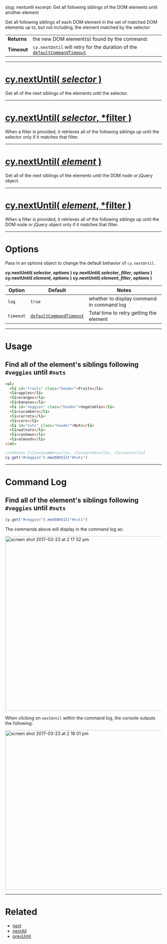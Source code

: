 slug: nextuntil
excerpt: Get all following siblings of the DOM elements until another element

Get all following siblings of each DOM element in the set of matched DOM elements up to, but not including, the element matched by the selector

| | |
|--- | --- |
| **Returns** | the new DOM element(s) found by the command. |
| **Timeout** | `cy.nextUntil` will retry for the duration of the [`defaultCommandTimeout`](https://on.cypress.io/guides/configuration#timeouts) |

***

# [cy.nextUntil( *selector* )](#usage)

Get all of the next siblings of the elements until the selector.

***

# [cy.nextUntil( *selector*, *filter )](#filter-usage)

When a filter is provided, it retrieves all of the following siblings up until the selector only if it matches that filter.

***

# [cy.nextUntil( *element* )](#element-usage)

Get all of the next siblings of the elements until the DOM node or jQuery object.

***

# [cy.nextUntil( *element*, *filter )](#element-filter-usage)

When a filter is provided, it retrieves all of the following siblings up until the DOM node or jQuery object only if it matches that filter.

***

# Options

Pass in an options object to change the default behavior of `cy.nextUntil`.

**cy.nextUntil( *selector*, *options* )**
**cy.nextUntil( *selector*, *filter*, *options* )**
**cy.nextUntil( *element*, *options* )**
**cy.nextUntil( *element*, *filter*, *options* )**

Option | Default | Notes
--- | --- | ---
`log` | `true` | whether to display command in command log
`timeout` | [`defaultCommandTimeout`](https://on.cypress.io/guides/configuration#timeouts) | Total time to retry getting the element

***

# Usage

## Find all of the element's siblings following `#veggies` until `#nuts`

```html
<ul>
  <li id="fruits" class="header">Fruits</li>
  <li>apples</li>
  <li>oranges</li>
  <li>bananas</li>
  <li id="veggies" class="header">Vegetables</li>
  <li>cucumbers</li>
  <li>carrots</li>
  <li>corn</li>
  <li id="nuts" class="header">Nuts</li>
  <li>walnuts</li>
  <li>cashews</li>
  <li>almonds</li>
</ul>
```

```javascript
//returns [<li>cucumbers</li>, <li>carrots</li>, <li>corn</li>]
cy.get("#veggies").nextUntil("#nuts")
```

***

# Command Log

## Find all of the element's siblings following `#veggies` until `#nuts`

```javascript
cy.get("#veggies").nextUntil("#nuts")
```

The commands above will display in the command log as:

<img width="563" alt="screen shot 2017-03-23 at 2 17 52 pm" src="https://cloud.githubusercontent.com/assets/1271364/24263453/96a8c0b6-0fd3-11e7-8a66-da9177ca94a7.png">

When clicking on `nextUntil` within the command log, the console outputs the following:

<img width="514" alt="screen shot 2017-03-23 at 2 18 01 pm" src="https://cloud.githubusercontent.com/assets/1271364/24263481/a20ce2f2-0fd3-11e7-881c-f6bf8d652263.png">

***

# Related

- [next](https://on.cypress.io/api/next)
- [nextAll](https://on.cypress.io/api/nextall)
- [prevUntil](https://on.cypress.io/api/prevuntil)
